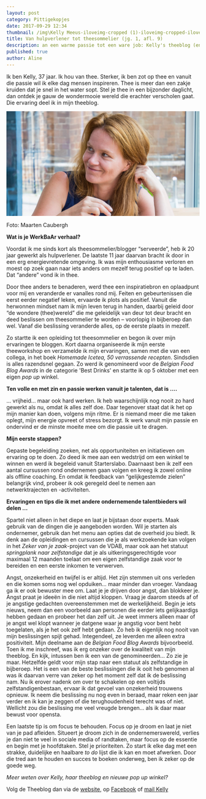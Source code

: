 ```yaml
---
layout: post
category: Pittigekopjes
date: 2017-09-29 12:34
thumbnail: /img\Kelly Meeus-iloveimg-cropped (1)-iloveimg-cropped-iloveimg-cropped (1).jpg
title: Van hulpverlener tot theesommelier (jg. 1, afl. 9)
description: an een warme passie tot een ware job: Kelly's theeblog (en shop!)
published: true
author: Aline
---
```



Ik ben Kelly, 37 jaar. Ik hou van thee. Sterker, ik ben zot op thee en vanuit die passie wil ik elke dag mensen inspireren. Thee is meer dan een zakje kruiden dat je snel in het water sopt. Stel je thee in een bijzonder daglicht, dan ontdek je gauw de wondermooie wereld die erachter verscholen gaat. Die ervaring deel ik in mijn theeblog.

<img alt="Kelly" class="img-responsive" style="float: left;margin:0 20px 15px 0" src="/img\Kelly Meeus-iloveimg-cropped (1)-iloveimg-cropped-iloveimg-cropped (1).jpg	">

Foto: Maarten Caubergh

**Wat is je WerkBaAr verhaal?**

Voordat ik me sinds kort als theesommelier/blogger “serveerde”, heb ik 20 jaar gewerkt als hulpverlener. De laatste 11 jaar daarvan bracht ik door in een erg energievretende omgeving. Ik was mijn enthousiasme verloren en moest op zoek gaan naar iets anders om mezelf terug positief op te laden. Dat “andere” vond ik in thee. 

Door thee anders te benaderen, werd thee een inspiratiebron en oplaadpunt voor mij en veranderde er vanalles rond mij. Feiten en gebeurtenissen die eerst eerder negatief leken, ervaarde ik plots als positief. Vanuit die herwonnen mindset nam ik mijn leven terug in handen, daarbij geleid door “de wondere (thee)wereld” die me geleidelijk van deur tot deur bracht en deed beslissen om theesommelier te worden – voorlopig in bijberoep dan wel. Vanaf die beslissing veranderde alles, op de eerste plaats in mezelf. 

Zo startte ik een opleiding tot theesommelier en begon ik over mijn ervaringen te bloggen. Kort daarna organiseerde ik mijn eerste theeworkshop en verzamelde ik mijn ervaringen, samen met die van een collega, in het boek *Homemade Icetea, 50 verrassende recepten*. Sindsdien is alles razendsnel gegaan. Zo werd ik genomineerd voor de *Belgian Food Blog Awards* in de categorie 'Best Drinks' en startte ik op 5 oktober met een eigen *pop up* winkel.

**Ten volle en met zin en passie werken vanuit je talenten, dat is ....**

… vrijheid… maar ook hard werken. Ik heb waarschijnlijk nog nooit zo hard gewerkt als nu, omdat ik alles zelf doe. Daar tegenover staat dat ik het op mijn manier kan doen, volgens mijn ritme. Er is niemand meer die me taken oplegt, mijn energie opvreet of stress bezorgt. Ik werk vanuit mijn passie en ondervind er de minste moeite mee om die passie uit te dragen. 

**Mijn eerste stappen?**

Gepaste begeleiding zoeken, net als opportuniteiten en initiatieven om ervaring op te doen. Zo deed ik mee aan een wedstrijd om een winkel te winnen en werd ik begeleid vanuit Starterslabo. Daarnaast ben ik zelf een aantal cursussen rond ondernemen gaan volgen en kreeg ik zowel online als offline coaching. En omdat ik feedback van “gelijkgestemde zielen” belangrijk vind, probeer ik ook geregeld deel te nemen aan netwerktrajecten en -activiteiten.

**Ervaringen en tips die ik met andere ondernemende talentbieders wil delen ...**

Spartel niet alleen in het diepe en laat je bijstaan door experts. Maak gebruik van de dingen die je aangeboden worden. Wil je starten als ondernemer, gebruik dan het menu aan opties dat de overheid jou biedt. Ik denk aan de opleidingen en cursussen die je als werkzoekende kan volgen in het *Zeker van je zaak*-project van de VDAB, maar ook aan het statuut *springplank naar zelfstandige* dat je als uitkeringsgerechtigde voor maximaal 12 maanden toelaat om een eigen zelfstandige zaak voor te bereiden en een eerste inkomen te verwerven. 

Angst, onzekerheid en twijfel is er altijd. Het zijn stemmen uit ons verleden en die komen soms nog wel opduiken… maar minder dan vroeger. Vandaag ga ik er ook bewuster mee om. Laat je je drijven door angst, dan blokkeer je. Angst praat je ideeën in die niet altijd kloppen. Vraag je daarom steeds af of je angstige gedachten overeenstemmen met de werkelijkheid. Begin je iets nieuws, neem dan een voorbeeld aan personen die eerder iets gelijkaardigs hebben gedaan en probeer het dan zelf uit. Je weet immers alleen maar of je angst wel klopt wanneer je datgene waar je angstig voor bent hebt toegelaten, als je het ook zelf hebt gedaan. Zo heb ik eigenlijk nog nooit van mijn beslissingen spijt gehad. Integendeel, ze leverden me alleen extra positiviteit. Mijn deelname aan de *Belgian Food Blog Awards* bijvoorbeeld. Toen ik me inschreef, was ik erg onzeker over de kwaliteit van mijn theeblog. En kijk, intussen ben ik een van de genomineerden… Zo zie je maar. Hetzelfde geldt voor mijn stap naar een statuut als zelfstandige in bijberoep. Het is een van de beste beslissingen die ik ooit heb genomen al was ik daarvan verre van zeker op het moment zelf dat ik de beslissing nam. Nu ik erover nadenk om over te schakelen op een voltijds zelfstandigenbestaan, ervaar ik dat gevoel van onzekerheid trouwens opnieuw. Ik neem die beslissing nu nog even in beraad, maar reken een jaar verder en ik kan je zeggen of die terughoudenheid terecht was of niet. Wellicht zou die beslissing me veel vreugde brengen… als ik daar maar bewust voor opensta. 

Een laatste tip is om focus te behouden. Focus op je droom en laat je niet van je pad afleiden. Situeert je droom zich in de ondernemerswereld, verlies je dan niet te veel in sociale media of randtaken, maar focus op de essentie en begin met je hoofdtaken. Stel je prioriteiten. Zo start ik elke dag met een strakke, duidelijke en haalbare *to do* lijst die ik kan en moet afwerken. Door die tred aan te houden en succes te boeken onderweg, ben ik zeker op de goede weg. 

*Meer weten over Kelly, haar theeblog en nieuwe pop up winkel?* 

Volg de Theeblog dan via de [website](http://www.detheeblog.be/), op [Facebook](https://www.facebook.com/detheeblog) of [mail Kelly](kellymeeus@hotmail.com)
